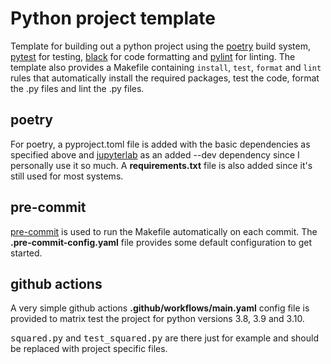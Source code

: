 # Python project template
Template for building out a python project using the [poetry](https://python-poetry.org/) build
system, [pytest](https://docs.pytest.org/en/7.1.x/) for testing, [black](https://black.readthedocs.io/en/stable/) for code formatting and [pylint](https://pylint.pycqa.org/en/latest/) for linting. The template also provides a Makefile containing `install`, `test`, `format` and `lint` rules that automatically install the required packages, test the code, format the .py files and lint the .py files.

## poetry
For poetry, a pyproject.toml file is added with the basic dependencies as specified above and [jupyterlab](https://jupyter.org/) as an added --dev dependency since I personally use it so much. A **requirements.txt** file is also added since it's still used for most systems.

## pre-commit
[pre-commit](https://pre-commit.com/) is used to run the Makefile automatically on each commit. The **.pre-commit-config.yaml** file provides some default configuration to get started.

## github actions
A very simple github actions **.github/workflows/main.yaml** config file is provided to matrix test the project for python versions 3.8, 3.9 and 3.10.

<kbd>squared.py</kbd> and <kbd>test_squared.py</kbd> are there just for example and should be replaced with project specific files.
